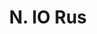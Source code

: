 ---
title: "N. IO Rus"
permalink: "/edition/plant010/"
plant-name: "N. IO Rus"
plant-number: "010"
plant-xml: "/assets/xml/plant010.xml"
plant-img1: "/assets/img/plant010_verso.jpg"
plant-img2: "/assets/img/plant010.jpg"
plant-title: "N. IO Rus"
plant-wfo-link: ""
plant-kew-link: ""
plant-taxon-content: ""
layout: single-xml
---